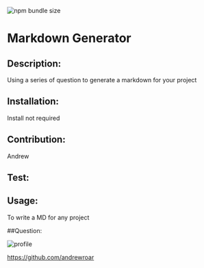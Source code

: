 
  ![npm bundle size](https://img.shields.io/badge/license-undefined-blue.svg)
  # Markdown Generator 
  
  ## Description: 
  Using a series of question to generate a markdown for your project 

  ## Installation: 
  Install not required 

  ## Contribution:
  Andrew 
  
  ## Test:
   

  ## Usage: 
  To write a MD for any project 

  ##Question:

   

  ![profile]()

  https://github.com/andrewroar 
  